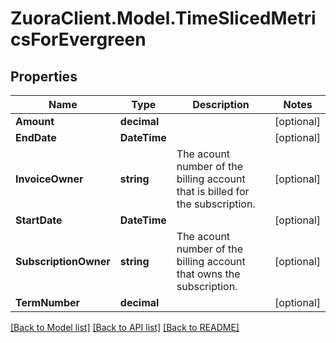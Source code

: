 # ZuoraClient.Model.TimeSlicedMetricsForEvergreen

## Properties

Name | Type | Description | Notes
------------ | ------------- | ------------- | -------------
**Amount** | **decimal** |  | [optional] 
**EndDate** | **DateTime** |  | [optional] 
**InvoiceOwner** | **string** | The acount number of the billing account that is billed for the subscription. | [optional] 
**StartDate** | **DateTime** |  | [optional] 
**SubscriptionOwner** | **string** | The acount number of the billing account that owns the subscription. | [optional] 
**TermNumber** | **decimal** |  | [optional] 

[[Back to Model list]](../README.md#documentation-for-models) [[Back to API list]](../README.md#documentation-for-api-endpoints) [[Back to README]](../README.md)

